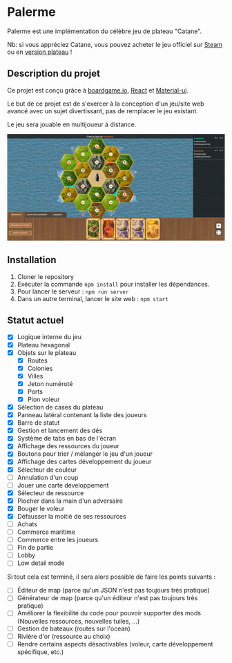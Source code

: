# Palerme

Palerme est une implémentation du célèbre jeu de plateau "Catane". 

Nb: si vous appréciez Catane, vous pouvez acheter le jeu officiel sur [Steam](https://store.steampowered.com/app/544730/Catan_Universe/) ou en [version plateau](https://www.catan.com/board-games) !

## Description du projet

Ce projet est conçu grâce à [boardgame.io](https://boardgame.io), [React](https://reactjs.org/) et [Material-ui](https://material-ui.com/).

Le but de ce projet est de s'exercer à la conception d'un jeu/site web avancé avec un sujet divertissant, pas de remplacer le jeu existant.

Le jeu sera jouable en multijoueur à distance.

![](public/preview.png)

## Installation

1. Cloner le repository
3. Exécuter la commande `npm install` pour installer les dépendances.
4. Pour lancer le serveur :  ``npm run server``
5. Dans un autre terminal, lancer le site web : `npm start`

## Statut actuel

- [x] Logique interne du jeu
- [x] Plateau hexagonal
- [x] Objets sur le plateau
  - [x] Routes
  - [x] Colonies
  - [x] Villes
  - [x] Jeton numéroté
  - [x] Ports
  - [x] Pion voleur
- [x] Sélection de cases du plateau
- [x] Panneau latéral contenant la liste des joueurs
- [x] Barre de statut
- [x] Gestion et lancement des dés
- [x] Système de tabs en bas de l'écran
- [x] Affichage des ressources du joueur
- [x] Boutons pour trier / mélanger le jeu d'un joueur
- [x] Affichage des cartes développement du joueur
- [x] Sélecteur de couleur
- [ ] Annulation d'un coup
- [ ] Jouer une carte développement
- [x] Sélecteur de ressource
- [x] Piocher dans la main d'un adversaire
- [x] Bouger le voleur
- [x] Défausser la moitié de ses ressources
- [ ] Achats
- [ ] Commerce maritime
- [ ] Commerce entre les joueurs
- [ ] Fin de partie
- [ ] Lobby
- [ ] Low detail mode

Si tout cela est terminé, il sera alors possible de faire les points suivants :

- [ ] Éditeur de map (parce qu'un JSON n'est pas toujours très pratique)
- [ ] Générateur de map (parce qu'un éditeur n'est pas toujours très pratique)
- [ ] Améliorer la flexibilité du code pour pouvoir supporter des mods (Nouvelles ressources, nouvelles tuiles, ...)
- [ ] Gestion de bateaux (routes sur l'ocean)
- [ ] Rivière d'or (ressource au choix)
- [ ] Rendre certains aspects désactivables (voleur, carte développement spécifique, etc.)